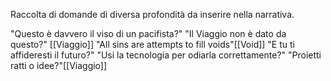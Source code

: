 Raccolta di domande di diversa profondità da inserire nella narrativa.

"Questo è davvero il viso di un pacifista?"
"Il Viaggio non è dato da questo?" [[Viaggio]]
"All sins are attempts to fill voids"[[Void]]
"E tu ti affideresti il futuro?"
"Usi la tecnologia per odiarla correttamente?"
"Proietti ratti o idee?"[[Viaggio]] 